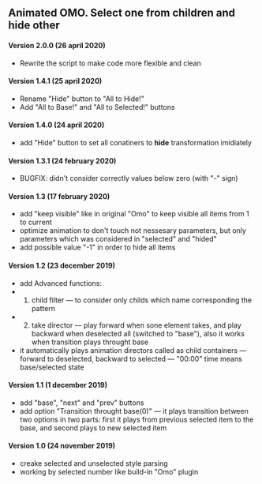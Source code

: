 ## Animated OMO. Select one from children and hide other

#### Version 2.0.0 (26 april 2020)
* Rewrite the script to make code more flexible and clean

#### Version 1.4.1 (25 april 2020)
* Rename "Hide" button to "All to Hide!"
* Add "All to Base!" and "All to Selected!" buttons

#### Version 1.4.0 (24 april 2020)
* add "Hide" button to set all conatiners to __hide__ transformation imidiately

#### Version 1.3.1 (24 february 2020)
* BUGFIX: didn't consider correctly values below zero (with "-" sign)

#### Version 1.3 (17 february 2020)
* add "keep visible" like in original "Omo" to keep visible all items from 1 to current
* optimize animation to don't touch not nessesary parameters, but only parameters which was considered in "selected" and "hided"
* add possible value "-1" in order to hide all items

#### Version 1.2 (23 december 2019)
* add Advanced functions: 
* 1) child filter — to consider only childs which name corresponding the pattern
* 2) take director — play forward when sone element takes, and play backward when deselected all (switched to "base"), also it works when transition plays throught base
* it automatically plays animation directors called as child containers — forward to deselected, backward to selected — "00:00" time means base/selected state

#### Version 1.1 (1 december 2019)
* add "base", "next" and "prev" buttons
* add option "Transition throught base(0)" — it plays transition between two options in two parts: first it plays from previous selected item to the base, and second plays to new selected item

#### Version 1.0 (24 november 2019)
* creake selected and unselected style parsing
* working by selected number like build-in "Omo" plugin
